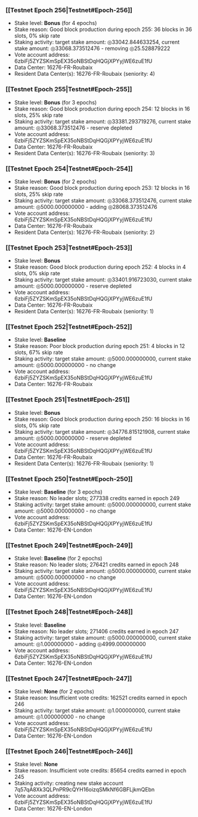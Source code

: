 ### [[Testnet Epoch 256|Testnet#Epoch-256]]
* Stake level: **Bonus** (for 4 epochs)
* Stake reason: Good block production during epoch 255: 36 blocks in 36 slots, 0% skip rate
* Staking activity: target stake amount: ◎33042.844633254, current stake amount: ◎33068.373512476 - removing ◎25.528879222
* Vote account address: 6zbiFj5ZYZSKmSpEX35oNBStDqHQGjXPYyjWE6zuE1fU
* Data Center: 16276-FR-Roubaix
* Resident Data Center(s): 16276-FR-Roubaix (seniority: 4)
### [[Testnet Epoch 255|Testnet#Epoch-255]]
* Stake level: **Bonus** (for 3 epochs)
* Stake reason: Good block production during epoch 254: 12 blocks in 16 slots, 25% skip rate
* Staking activity: target stake amount: ◎33381.293719276, current stake amount: ◎33068.373512476 - reserve depleted
* Vote account address: 6zbiFj5ZYZSKmSpEX35oNBStDqHQGjXPYyjWE6zuE1fU
* Data Center: 16276-FR-Roubaix
* Resident Data Center(s): 16276-FR-Roubaix (seniority: 3)
### [[Testnet Epoch 254|Testnet#Epoch-254]]
* Stake level: **Bonus** (for 2 epochs)
* Stake reason: Good block production during epoch 253: 12 blocks in 16 slots, 25% skip rate
* Staking activity: target stake amount: ◎33068.373512476, current stake amount: ◎5000.000000000 - adding ◎28068.373512476
* Vote account address: 6zbiFj5ZYZSKmSpEX35oNBStDqHQGjXPYyjWE6zuE1fU
* Data Center: 16276-FR-Roubaix
* Resident Data Center(s): 16276-FR-Roubaix (seniority: 2)
### [[Testnet Epoch 253|Testnet#Epoch-253]]
* Stake level: **Bonus**
* Stake reason: Good block production during epoch 252: 4 blocks in 4 slots, 0% skip rate
* Staking activity: target stake amount: ◎33401.916723030, current stake amount: ◎5000.000000000 - reserve depleted
* Vote account address: 6zbiFj5ZYZSKmSpEX35oNBStDqHQGjXPYyjWE6zuE1fU
* Data Center: 16276-FR-Roubaix
* Resident Data Center(s): 16276-FR-Roubaix (seniority: 1)
### [[Testnet Epoch 252|Testnet#Epoch-252]]
* Stake level: **Baseline**
* Stake reason: Poor block production during epoch 251: 4 blocks in 12 slots, 67% skip rate
* Staking activity: target stake amount: ◎5000.000000000, current stake amount: ◎5000.000000000 - no change
* Vote account address: 6zbiFj5ZYZSKmSpEX35oNBStDqHQGjXPYyjWE6zuE1fU
* Data Center: 16276-FR-Roubaix
### [[Testnet Epoch 251|Testnet#Epoch-251]]
* Stake level: **Bonus**
* Stake reason: Good block production during epoch 250: 16 blocks in 16 slots, 0% skip rate
* Staking activity: target stake amount: ◎34776.815121908, current stake amount: ◎5000.000000000 - reserve depleted
* Vote account address: 6zbiFj5ZYZSKmSpEX35oNBStDqHQGjXPYyjWE6zuE1fU
* Data Center: 16276-FR-Roubaix
* Resident Data Center(s): 16276-FR-Roubaix (seniority: 1)
### [[Testnet Epoch 250|Testnet#Epoch-250]]
* Stake level: **Baseline** (for 3 epochs)
* Stake reason: No leader slots; 277338 credits earned in epoch 249
* Staking activity: target stake amount: ◎5000.000000000, current stake amount: ◎5000.000000000 - no change
* Vote account address: 6zbiFj5ZYZSKmSpEX35oNBStDqHQGjXPYyjWE6zuE1fU
* Data Center: 16276-EN-London
### [[Testnet Epoch 249|Testnet#Epoch-249]]
* Stake level: **Baseline** (for 2 epochs)
* Stake reason: No leader slots; 276421 credits earned in epoch 248
* Staking activity: target stake amount: ◎5000.000000000, current stake amount: ◎5000.000000000 - no change
* Vote account address: 6zbiFj5ZYZSKmSpEX35oNBStDqHQGjXPYyjWE6zuE1fU
* Data Center: 16276-EN-London
### [[Testnet Epoch 248|Testnet#Epoch-248]]
* Stake level: **Baseline**
* Stake reason: No leader slots; 271406 credits earned in epoch 247
* Staking activity: target stake amount: ◎5000.000000000, current stake amount: ◎1.000000000 - adding ◎4999.000000000
* Vote account address: 6zbiFj5ZYZSKmSpEX35oNBStDqHQGjXPYyjWE6zuE1fU
* Data Center: 16276-EN-London
### [[Testnet Epoch 247|Testnet#Epoch-247]]
* Stake level: **None** (for 2 epochs)
* Stake reason: Insufficient vote credits: 162521 credits earned in epoch 246
* Staking activity: target stake amount: ◎1.000000000, current stake amount: ◎1.000000000 - no change
* Vote account address: 6zbiFj5ZYZSKmSpEX35oNBStDqHQGjXPYyjWE6zuE1fU
* Data Center: 16276-EN-London
### [[Testnet Epoch 246|Testnet#Epoch-246]]
* Stake level: **None**
* Stake reason: Insufficient vote credits: 85654 credits earned in epoch 245
* Staking activity: creating new stake account 7q57qA8Xk3QLPnPR9cQYH16oizqSMkNf6GBFLjkmQEbn
* Vote account address: 6zbiFj5ZYZSKmSpEX35oNBStDqHQGjXPYyjWE6zuE1fU
* Data Center: 16276-EN-London